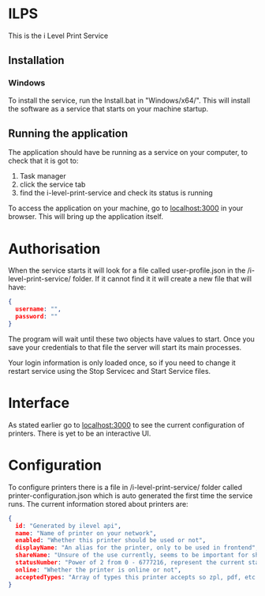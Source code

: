 # ILPS
This is the i Level Print Service

## Installation
### Windows
To install the service, run the Install.bat in "Windows/x64/". This will install the software as a service that starts on your machine startup.

## Running the application
The application should have be running as a service on your computer, to check that it is got to:
1. Task manager
2. click the service tab
3. find the i-level-print-service and check its status is running

To access the application on your machine, go to [localhost:3000](localhost:3000) in your browser. This will bring up the application itself.

# Authorisation
When the service starts it will look for a file called user-profile.json in the /i-level-print-service/ folder. If it cannot find it
it will create a new file that will have:
```json
{
  username: "",
  password: ""
}
```
The program will wait until these two objects have values to start. Once you save your credentials to that file the server will start its main processes.

Your login information is only loaded once, so if you need to change it restart service using the Stop Servicec and Start Service files.

# Interface
As stated earlier go to [localhost:3000](localhost:3000) to see the current configuration of printers. There is yet to be an interactive UI.

# Configuration
To configure printers there is a file in /i-level-print-service/ folder called printer-configuration.json which is auto generated the first time the service runs. The current information stored about printers are:

```json
{
  id: "Generated by ilevel api", 
  name: "Name of printer on your network",
  enabled: "Whether this printer should be used or not",
  displayName: "An alias for the printer, only to be used in frontend",
  shareName: "Unsure of the use currently, seems to be important for sharing printers on a network",
  statusNumber: "Power of 2 from 0 - 6777216, represent the current state of the printer",
  online: "Whether the printer is online or not",
  acceptedTypes: "Array of types this printer accepts so zpl, pdf, etc."
}
```

